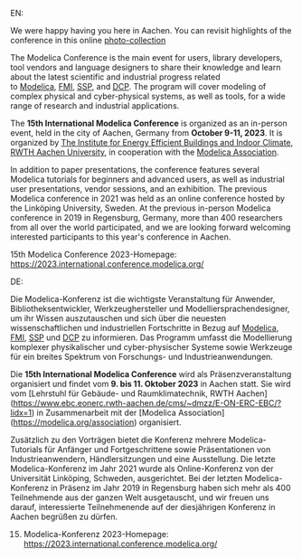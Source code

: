 EN:

We were happy having you here in Aachen. You can revisit highlights of the conference in this online [photo-collection](https://kunden.braun-foto.com/modelica23)

The Modelica Conference is the main event for users, library developers, tool vendors and language designers to share their knowledge and learn about the latest scientific and industrial progress related to [Modelica](https://modelica.org/), [FMI](https://fmi-standard.org/), [SSP](https://ssp-standard.org/), and [DCP](https://dcp-standard.org/). The program will cover modeling of complex physical and cyber-physical systems, as well as tools, for a wide range of research and industrial applications.

The **15th International Modelica Conference** is organized as an in-person event, held in the city of Aachen, Germany from **October 9-11, 2023**. It is organized by [The Institute for Energy Efficient Buildings and Indoor Climate, RWTH Aachen University](https://www.ebc.eonerc.rwth-aachen.de/cms/~dmzz/E-ON-ERC-EBC/?lidx=1), in cooperation with the [Modelica Association](https://modelica.org/association).

In addition to paper presentations, the conference features several Modelica tutorials for beginners and advanced users, as well as industrial user presentations, vendor sessions, and an exhibition. The previous Modelica conference in 2021 was held as an online conference hosted by the Linköping University, Sweden. At the previous in-person Modelica conference in 2019 in Regensburg, Germany, more than 400 researchers from all over the world participated, and we are looking forward welcoming interested participants to this year's conference in Aachen.

15th Modelica Conference 2023-Homepage:  https://2023.international.conference.modelica.org/

DE:

Die Modelica-Konferenz ist die wichtigste Veranstaltung für Anwender, Bibliotheksentwickler, Werkzeughersteller und Modelliersprachendesigner, um ihr Wissen auszutauschen und sich über die neuesten wissenschaftlichen und industriellen Fortschritte in Bezug auf [Modelica](https://modelica.org/), [FMI](https://fmi-standard.org/), [SSP](https://ssp-standard.org/) und [DCP](https://dcp-standard.org/) zu informieren. Das Programm umfasst die Modellierung komplexer physikalischer und cyber-physischer Systeme sowie Werkzeuge für ein breites Spektrum von Forschungs- und Industrieanwendungen.

Die **15th International Modelica Conference** wird als Präsenzveranstaltung organisiert und findet vom **9. bis 11. Oktober 2023** in Aachen statt. Sie wird vom [Lehrstuhl für Gebäude- und Raumklimatechnik, RWTH Aachen] (https://www.ebc.eonerc.rwth-aachen.de/cms/~dmzz/E-ON-ERC-EBC/?lidx=1) in Zusammenarbeit mit der [Modelica Association] (https://modelica.org/association) organisiert.

Zusätzlich zu den Vorträgen bietet die Konferenz mehrere Modelica-Tutorials für Anfänger und Fortgeschrittene sowie Präsentationen von Industrieanwendern, Händlersitzungen und eine Ausstellung. Die letzte Modelica-Konferenz im Jahr 2021 wurde als Online-Konferenz von der Universität Linköping, Schweden, ausgerichtet. Bei der letzten Modelica-Konferenz in Präsenz im Jahr 2019 in Regensburg haben sich mehr als 400 Teilnehmende aus der ganzen Welt ausgetauscht, und wir freuen uns darauf, interessierte Teilnehmenende auf der diesjährigen Konferenz in Aachen begrüßen zu dürfen.

15. Modelica-Konferenz 2023-Homepage: https://2023.international.conference.modelica.org/